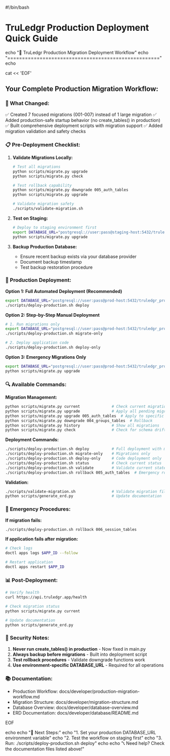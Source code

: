 #!/bin/bash

# TruLedgr Production Deployment Quick Guide

echo "🚀 TruLedgr Production Migration Deployment Workflow"
echo "===================================================="
echo

cat << 'EOF'
## Your Complete Production Migration Workflow:

### 🔧 What Changed:
✅ Created 7 focused migrations (001-007) instead of 1 large migration
✅ Added production-safe startup behavior (no create_tables() in production)
✅ Built comprehensive deployment scripts with migration support
✅ Added migration validation and safety checks

### 📋 Pre-Deployment Checklist:

1. **Validate Migrations Locally:**
   ```bash
   # Test all migrations
   python scripts/migrate.py upgrade
   python scripts/migrate.py check
   
   # Test rollback capability
   python scripts/migrate.py downgrade 005_auth_tables
   python scripts/migrate.py upgrade
   
   # Validate migration safety
   ./scripts/validate-migration.sh
   ```

2. **Test on Staging:**
   ```bash
   # Deploy to staging environment first
   export DATABASE_URL="postgresql://user:pass@staging-host:5432/truledgr_staging"
   python scripts/migrate.py upgrade
   ```

3. **Backup Production Database:**
   - Ensure recent backup exists via your database provider
   - Document backup timestamp
   - Test backup restoration procedure

### 🚀 Production Deployment:

**Option 1: Full Automated Deployment (Recommended)**
```bash
export DATABASE_URL="postgresql://user:pass@prod-host:5432/truledgr_production"
./scripts/deploy-production.sh deploy
```

**Option 2: Step-by-Step Manual Deployment**
```bash
# 1. Run migrations only
export DATABASE_URL="postgresql://user:pass@prod-host:5432/truledgr_production"
./scripts/deploy-production.sh migrate-only

# 2. Deploy application code
./scripts/deploy-production.sh deploy-only
```

**Option 3: Emergency Migrations Only**
```bash
export DATABASE_URL="postgresql://user:pass@prod-host:5432/truledgr_production"
python scripts/migrate.py upgrade
```

### 🔍 Available Commands:

**Migration Management:**
```bash
python scripts/migrate.py current              # Check current migration
python scripts/migrate.py upgrade              # Apply all pending migrations
python scripts/migrate.py upgrade 005_auth_tables  # Apply to specific migration
python scripts/migrate.py downgrade 004_groups_tables  # Rollback
python scripts/migrate.py history              # Show all migrations
python scripts/migrate.py check                # Check for schema drift
```

**Deployment Commands:**
```bash
./scripts/deploy-production.sh deploy          # Full deployment with migrations
./scripts/deploy-production.sh migrate-only    # Migrations only
./scripts/deploy-production.sh deploy-only     # Code deployment only
./scripts/deploy-production.sh status          # Check current status
./scripts/deploy-production.sh validate        # Validate current state
./scripts/deploy-production.sh rollback 005_auth_tables  # Emergency rollback
```

**Validation:**
```bash
./scripts/validate-migration.sh                # Validate migration files
python scripts/generate_erd.py                 # Update documentation
```

### 🚨 Emergency Procedures:

**If migration fails:**
```bash
./scripts/deploy-production.sh rollback 006_session_tables
```

**If application fails after migration:**
```bash
# Check logs
doctl apps logs $APP_ID --follow

# Restart application
doctl apps restart $APP_ID
```

### 📊 Post-Deployment:

```bash
# Verify health
curl https://api.truledgr.app/health

# Check migration status
python scripts/migrate.py current

# Update documentation
python scripts/generate_erd.py
```

### 🔐 Security Notes:

1. **Never run create_tables() in production** - Now fixed in main.py
2. **Always backup before migrations** - Built into deployment script
3. **Test rollback procedures** - Validate downgrade functions work
4. **Use environment-specific DATABASE_URL** - Required for all operations

### 📚 Documentation:

- Production Workflow: docs/developer/production-migration-workflow.md
- Migration Structure: docs/developer/migration-structure.md
- Database Overview: docs/developer/database-overview.md
- ERD Documentation: docs/developer/database/README.md

EOF

echo
echo "🎯 Next Steps:"
echo "1. Set your production DATABASE_URL environment variable"
echo "2. Test the workflow on staging first"
echo "3. Run: ./scripts/deploy-production.sh deploy"
echo
echo "📞 Need help? Check the documentation files listed above!"
